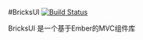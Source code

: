 #BricksUI [![Build Status](https://api.travis-ci.org/innobricks/bricks-ui.svg?branch=master)](https://travis-ci.org/innobricks/bricks-ui)

BricksUI 是一个基于Ember的MVC组件库